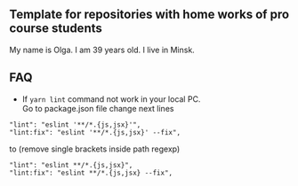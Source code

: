 ## Template for repositories with home works of pro course students
My name is Olga. I am 39 years old. I live in Minsk.
## FAQ
* If `yarn lint` command not work in your local PC.  
Go to package.json file change next lines
```
"lint": "eslint '**/*.{js,jsx}'",
"lint:fix": "eslint '**/*.{js,jsx}' --fix",
```
to (remove single brackets inside path regexp)
```
"lint": "eslint **/*.{js,jsx}",
"lint:fix": "eslint **/*.{js,jsx} --fix",
```
